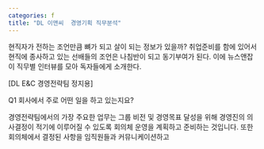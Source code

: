 ```yaml
---
categories: f
title: "DL 이앤씨  경영기획 직무분석"
---
```





현직자가 전하는 조언만큼 뼈가 되고 살이 되는 정보가 있을까? 취업준비를 함에 있어서 현직에 종사하고 있는 선배들의 조언은 나침반이 되고 동기부여가 된다.&nbsp;이에 뉴스앤잡이 직무별 인터뷰를 모아 독자들에게 소개한다.


[DL E&C 경영전략팀 정지용]

Q1 회사에서 주로 어떤 일을 하고 있는지요?

경영전략팀에서의 가장 주요한 업무는 그룹 비전 및 경영목표 달성을 위해 경영진의 의사결정이 적기에 이루어질 수 있도록 회의체 운영을 계획하고 준비하는 것입니다. 또한 회의체에서 결정된 사항을 임직원들과 커뮤니케이션하고 